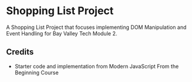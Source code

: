 # Shopping List Project
A Shopping List Project that focuses implementing DOM Manipulation and Event Handling for Bay Valley Tech Module 2.

## Credits
* Starter code and implementation from Modern JavaScript From the Beginning Course